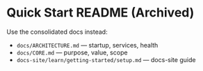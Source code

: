 # Quick Start README (Archived)

Use the consolidated docs instead:

- `docs/ARCHITECTURE.md` — startup, services, health
- `docs/CORE.md` — purpose, value, scope
- `docs-site/learn/getting-started/setup.md` — docs-site guide